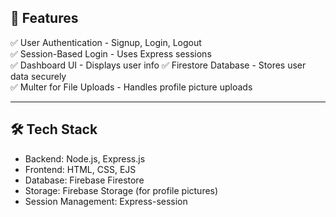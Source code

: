 ## 🚀 Features
✅ User Authentication - Signup, Login, Logout  
✅ Session-Based Login - Uses Express sessions  
✅ Dashboard UI - Displays user info
✅ Firestore Database - Stores user data securely  
✅ Multer for File Uploads - Handles profile picture uploads  

---

## 🛠️ Tech Stack
- Backend: Node.js, Express.js  
- Frontend: HTML, CSS, EJS  
- Database: Firebase Firestore  
- Storage: Firebase Storage (for profile pictures)  
- Session Management: Express-session  
 

